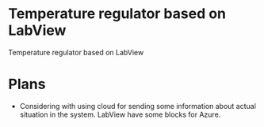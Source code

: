# Temperature regulator based on LabView

Temperature regulator based on LabView

# Plans

- Considering with using cloud for sending some information about actual situation in the system. LabView have some blocks for Azure.
